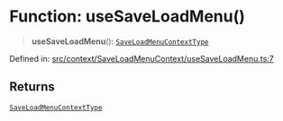 # Function: useSaveLoadMenu()

> **useSaveLoadMenu**(): [`SaveLoadMenuContextType`](../interfaces/SaveLoadMenuContextType.md)

Defined in: [src/context/SaveLoadMenuContext/useSaveLoadMenu.ts:7](https://github.com/laruss/react-text-game/blob/59d7b8f771aa0b3a193326c59fd60a3d4ca5383b/packages/ui/src/context/SaveLoadMenuContext/useSaveLoadMenu.ts#L7)

## Returns

[`SaveLoadMenuContextType`](../interfaces/SaveLoadMenuContextType.md)
